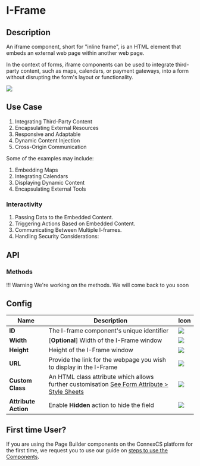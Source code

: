 # I-Frame

## Description

An iframe component, short for "inline frame", is an HTML element that embeds an external web page within another web page.

In the context of forms, iframe components can be used to integrate third-party content, such as maps, calendars, or payment gateways, into a form without disrupting the form's layout or functionality.

<img src= "/apps/components/img/iframe.png">

## Use Case

1. Integrating Third-Party Content
2. Encapsulating External Resources
3. Responsive and Adaptable
4. Dynamic Content Injection
5. Cross-Origin Communication

Some of the examples may include:

1. Embedding Maps
2. Integrating Calendars
3. Displaying Dynamic Content
4. Encapsulating External Tools

### Interactivity

1. Passing Data to the Embedded Content.
2. Triggering Actions Based on Embedded Content.
3. Communicating Between Multiple I-frames.
4. Handling Security Considerations:

## API

### Methods

!!! Warning
    We're working on the methods. We will come back to you soon

## Config

| **Name**|**Description**|**Icon**|
|---------|---------------|--------|
|**ID**| The I-frame component's unique identifier|<img src= "/apps/components/img/input_id.png">|
|**Width**| [**Optional**] Width of the I-Frame window|<img src= "/apps/components/img/input_width.png">|
|**Height**|Height of the I-Frame window|<img src= "/apps/components/img/iframe_height.png">|
|**URL**|Provide the link for the webpage you wish to display in the I-Frame|<img src= "/apps/components/img/iframe_url.png">|
|**Custom Class**| An HTML class attribute which allows further customisation [See Form Attribute > Style Sheets](https://bani-appsection--connexcs-docs.netlify.app/apps/page-builder/#form-attribute)|<img src= "/apps/components/img/input_customclass.png">|
|**Attribute Action**|Enable **Hidden** action to hide the field|<img src= "/apps/components/img/alert_arrtibuteaction.png">|

## First time User?

If you are using the Page Builder components on the ConnexCS platform for the first time, we request you to use our guide on <a href="https://docs.connexcs.com/apps/page-builder/#steps-to-use-components-in-the-page-builder" target="_blank">steps to use the Components</a>.
